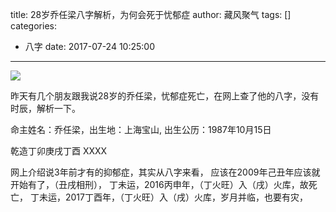 title: 28岁乔任梁八字解析，为何会死于忧郁症
author: 藏风聚气
tags: []
categories:
  - 八字
date: 2017-07-24 10:25:00
---

![](http://fs-image.pull.net.cn/17-7-24/83732154.jpg!800)

昨天有几个朋友跟我说28岁的乔任梁，忧郁症死亡，在网上查了他的八字，没有时辰，解析一下。


命主姓名：乔任梁，出生地：上海宝山,
出生公历：1987年10月15日

乾造丁卯庚戌丁酉        XXXX

网上介绍说3年前才有的抑郁症，其实从八字来看，
应该在2009年己丑年应该就开始有了，（丑戌相刑），
丁未运，2016丙申年，（丁火旺）入（戌）火库，故死亡，
丁未运，2017丁酉年，（丁火旺）入（戌）火库，岁月并临，也要有灾，


